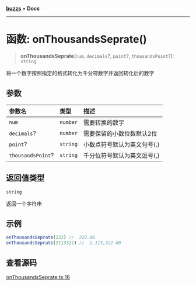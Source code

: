 [**buzzs**](../README.md) • **Docs**

***

# 函数: onThousandsSeprate()

> **onThousandsSeprate**(`num`, `decimals`?, `point`?, `thousandsPoint`?): `string`

将一个数字按照指定的格式转化为千分符数字并返回转化后的数字

## 参数

| 参数名 | 类型 | 描述 |
| :------ | :------ | :------ |
| `num` | `number` | 需要转换的数字 |
| `decimals`? | `number` | 需要保留的小数位数默认2位 |
| `point`? | `string` | 小数点符号默认为英文句号(.) |
| `thousandsPoint`? | `string` | 千分位符号默认为英文逗号(,) |

## 返回值类型

`string`

返回一个字符串

## 示例

```ts
onThousandsSeprate(222)	//	222.00
onThousandsSeprate(2113322)	//	2,113,322.00
```

## 查看源码

[onThousandsSeprate.ts:16](https://github.com/Leexiaop/buzz/blob/99fb078192c5ecbd5dc4be8c30a86d1e5b8d63da/src/onThousandsSeprate.ts#L16)
